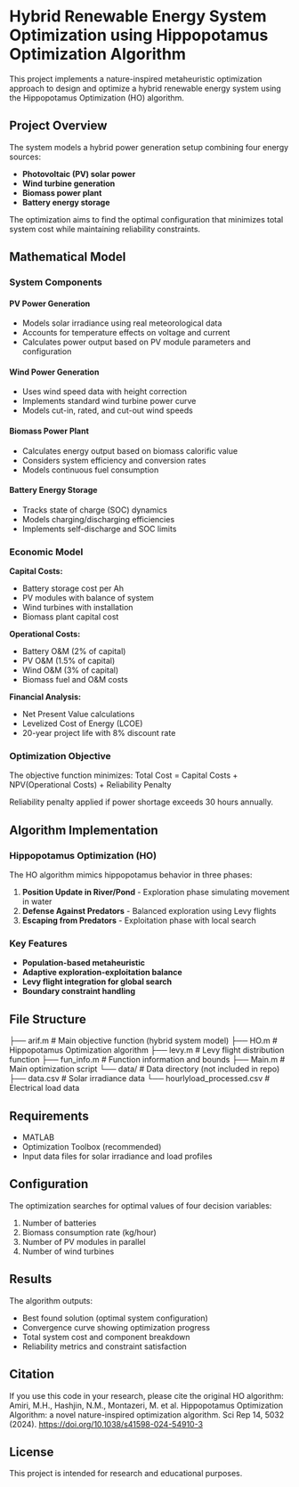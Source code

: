 # Hybrid Renewable Energy System Optimization using Hippopotamus Optimization Algorithm

This project implements a nature-inspired metaheuristic optimization approach to design and optimize a hybrid renewable energy system using the Hippopotamus Optimization (HO) algorithm.

## Project Overview

The system models a hybrid power generation setup combining four energy sources:
- **Photovoltaic (PV) solar power**
- **Wind turbine generation** 
- **Biomass power plant**
- **Battery energy storage**

The optimization aims to find the optimal configuration that minimizes total system cost while maintaining reliability constraints.

## Mathematical Model

### System Components

#### PV Power Generation
- Models solar irradiance using real meteorological data
- Accounts for temperature effects on voltage and current
- Calculates power output based on PV module parameters and configuration

#### Wind Power Generation
- Uses wind speed data with height correction
- Implements standard wind turbine power curve
- Models cut-in, rated, and cut-out wind speeds

#### Biomass Power Plant
- Calculates energy output based on biomass calorific value
- Considers system efficiency and conversion rates
- Models continuous fuel consumption

#### Battery Energy Storage
- Tracks state of charge (SOC) dynamics
- Models charging/discharging efficiencies
- Implements self-discharge and SOC limits

### Economic Model

**Capital Costs:**
- Battery storage cost per Ah
- PV modules with balance of system
- Wind turbines with installation
- Biomass plant capital cost

**Operational Costs:**
- Battery O&M (2% of capital)
- PV O&M (1.5% of capital) 
- Wind O&M (3% of capital)
- Biomass fuel and O&M costs

**Financial Analysis:**
- Net Present Value calculations
- Levelized Cost of Energy (LCOE)
- 20-year project life with 8% discount rate

### Optimization Objective

The objective function minimizes:
Total Cost = Capital Costs + NPV(Operational Costs) + Reliability Penalty



Reliability penalty applied if power shortage exceeds 30 hours annually.

## Algorithm Implementation

### Hippopotamus Optimization (HO)

The HO algorithm mimics hippopotamus behavior in three phases:

1. **Position Update in River/Pond** - Exploration phase simulating movement in water
2. **Defense Against Predators** - Balanced exploration using Levy flights
3. **Escaping from Predators** - Exploitation phase with local search

### Key Features

- **Population-based metaheuristic**
- **Adaptive exploration-exploitation balance**
- **Levy flight integration for global search**
- **Boundary constraint handling**

## File Structure
├── arif.m # Main objective function (hybrid system model)
├── HO.m # Hippopotamus Optimization algorithm
├── levy.m # Levy flight distribution function
├── fun_info.m # Function information and bounds
├── Main.m # Main optimization script
└── data/ # Data directory (not included in repo)
├── data.csv # Solar irradiance data
└── hourlyload_processed.csv # Electrical load data



## Requirements

- MATLAB
- Optimization Toolbox (recommended)
- Input data files for solar irradiance and load profiles

## Configuration

The optimization searches for optimal values of four decision variables:
1. Number of batteries
2. Biomass consumption rate (kg/hour) 
3. Number of PV modules in parallel
4. Number of wind turbines

## Results

The algorithm outputs:
- Best found solution (optimal system configuration)
- Convergence curve showing optimization progress
- Total system cost and component breakdown
- Reliability metrics and constraint satisfaction

## Citation

If you use this code in your research, please cite the original HO algorithm:
Amiri, M.H., Hashjin, N.M., Montazeri, M. et al. Hippopotamus Optimization Algorithm: a novel nature-inspired optimization algorithm. Sci Rep 14, 5032 (2024).
https://doi.org/10.1038/s41598-024-54910-3



## License

This project is intended for research and educational purposes.
